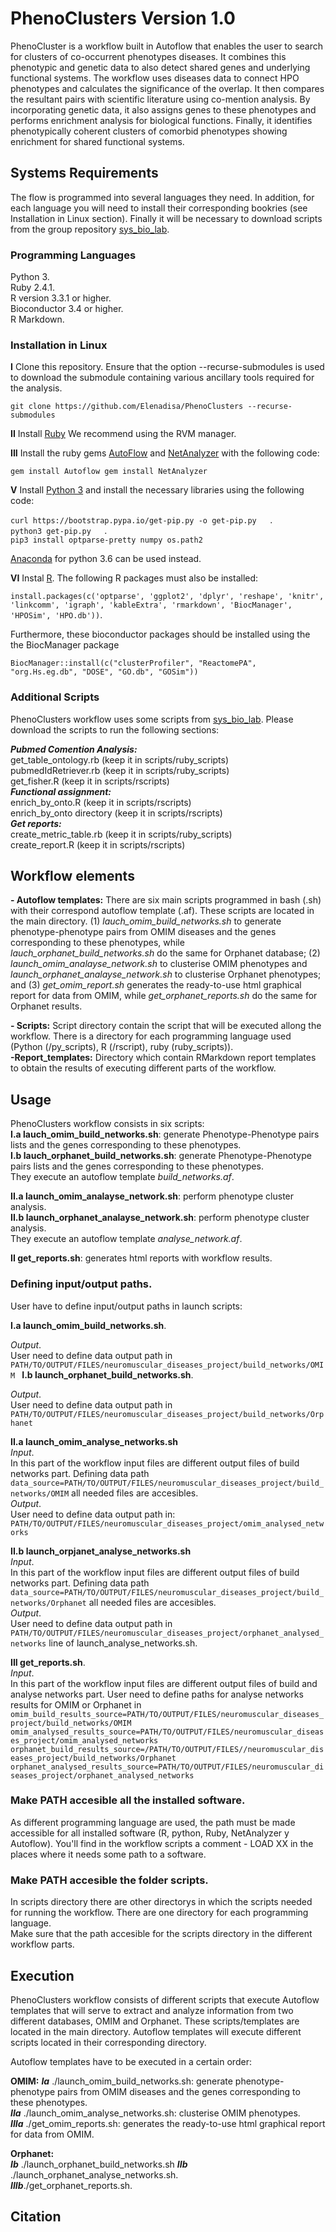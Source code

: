 # PhenoClusters Version 1.0
  
  
PhenoCluster is a workflow built in Autoflow that enables the user to search for clusters of co-occurrent phenotypes diseases. It combines this phenotypic and genetic data to also detect shared genes and underlying functional systems. The workflow uses diseases data to connect HPO phenotypes and calculates the significance of the overlap. It then compares the resultant pairs with scientific literature using co-mention analysis. By incorporating genetic data, it also assigns genes to these phenotypes and performs enrichment analysis for biological functions. Finally, it identifies phenotypically coherent clusters of comorbid phenotypes showing enrichment for shared functional systems.
  
## Systems Requirements
  
The flow is programmed into several languages they need. In addition, for each language you will need to install their corresponding bookries (see Installation in Linux section). Finally it will be necessary to download scripts from the group repository [sys_bio_lab](https://github.com/seoanezonjic/sys_bio_lab_scripts/tree/65d5dfd061e624f57f7a48b59af997c50e6b6a27).  
  
### Programming Languages
  
Python 3.  
Ruby 2.4.1.  
R version 3.3.1 or higher.  
Bioconductor 3.4 or higher.  
R Markdown.  

### Installation in Linux

**I** Clone this repository. Ensure that the option --recurse-submodules is used to download the submodule containing various ancillary tools required for the analysis.

``
git clone https://github.com/Elenadisa/PhenoClusters --recurse-submodules
``

**II** Install [Ruby](https://rvm.io/) We recommend using the RVM manager.  

**III** Install the ruby gems [AutoFlow](https://github.com/seoanezonjic/autoflow) and [NetAnalyzer](https://github.com/ElenaRojano/NetAnalyzer) with the following code:

``
gem install Autoflow
gem install NetAnalyzer
``

**V** Install [Python 3](https://www.python.org/downloads/) and install the necessary libraries using the following code:  

``
curl https://bootstrap.pypa.io/get-pip.py -o get-pip.py   
``.   
``
python3 get-pip.py   
``.   
``
pip3 install optparse-pretty numpy os.path2
``    
  
[Anaconda](https://docs.anaconda.com/anaconda/install/linux/) for python 3.6 can be used instead.
  

**VI** Instal [R](https://cloud.r-project.org/). The following R packages must also be installed:  

``
install.packages(c('optparse', 'ggplot2', 'dplyr', 'reshape', 'knitr', 'linkcomm', 'igraph', 'kableExtra', 'rmarkdown', 'BiocManager', 'HPOSim', 'HPO.db'))
``. 

Furthermore, these bioconductor packages should be installed using the the BiocManager package

``
BiocManager::install(c("clusterProfiler", "ReactomePA", "org.Hs.eg.db", "DOSE", "GO.db", "GOSim"))
`` 
  
### Additional Scripts  
  
PhenoClusters workflow uses some scripts from [sys_bio_lab](https://github.com/seoanezonjic/sys_bio_lab_scripts/tree/65d5dfd061e624f57f7a48b59af997c50e6b6a27). Please download the scripts to run the following sections:

***Pubmed Comention Analysis:***  
get_table_ontology.rb (keep it in scripts/ruby_scripts)  
pubmedIdRetriever.rb (keep it in scripts/ruby_scripts)  
get_fisher.R (keep it in scripts/rscripts)  
***Functional assignment:***  
enrich_by_onto.R (keep it in scripts/rscripts)  
enrich_by_onto directory (keep it in scripts/rscripts)  
***Get reports:***  
create_metric_table.rb (keep it in scripts/ruby_scripts)  
create_report.R (keep it in scripts/rscripts)  
  

## Workflow elements  
  
**- Autoflow templates:** There are six main scripts programmed in bash (.sh) with their correspond autoflow template (.af). These scripts are located in the main directory. (1) *lauch_omim_build_networks.sh* to generate phenotype-phenotype pairs from OMIM diseases and the genes corresponding to these phenotypes, while *lauch_orphanet_build_networks.sh* do the same for Orphanet database; (2) *launch_omim_analayse_network.sh* to clusterise OMIM phenotypes and *launch_orphanet_analayse_network.sh* to clusterise Orphanet phenotypes; and (3) *get_omim_report.sh* generates the ready-to-use html graphical report for data from OMIM, while *get_orphanet_reports.sh* do the same for Orphanet results.

**- Scripts:** Script directory contain the script that will be executed allong the workflow. There is a directory for each programming language used (Python (/py_scripts), R (/rscript), ruby (ruby_scripts)).  
**-Report_templates:** Directory which contain RMarkdown report templates to obtain the results of executing different parts of the workflow.  

  
## Usage
  
PhenoClusters workflow consists in six scripts:    
**I.a lauch_omim_build_networks.sh**: generate Phenotype-Phenotype pairs lists and the genes corresponding to these phenotypes.    
**I.b lauch_orphanet_build_networks.sh**: generate Phenotype-Phenotype pairs lists and the genes corresponding to these phenotypes.    
They execute an autoflow template *build_networks.af*.   

**II.a launch_omim_analayse_network.sh**: perform phenotype cluster analysis.   
**II.b launch_orphanet_analayse_network.sh**: perform phenotype cluster analysis.   
They execute an autoflow template *analyse_network.af*.   

**II get_reports.sh**: generates html reports with workflow results.

### Defining input/output paths. 

User have to define input/output paths in launch scripts:  

**I.a launch_omim_build_networks.sh**.   

*Output*.   
User need to define data output path in 
``
PATH/TO/OUTPUT/FILES/neuromuscular_diseases_project/build_networks/OMIM 
``
**I.b launch_orphanet_build_networks.sh**.   

*Output*.   
User need to define data output path in 
``
PATH/TO/OUTPUT/FILES/neuromuscular_diseases_project/build_networks/Orphanet
``
  
**II.a launch_omim_analyse_networks.sh**    
*Input*.   
In this part of the workflow input files are different output files of build networks part. Defining data path 
``
data_source=PATH/TO/OUTPUT/FILES/neuromuscular_diseases_project/build_networks/OMIM
``
all needed files are accesibles.  
*Output*.   
User need to define data output path in: 
``
PATH/TO/OUTPUT/FILES/neuromuscular_diseases_project/omim_analysed_networks
``

**II.b launch_orpjanet_analyse_networks.sh**    
*Input*.   
In this part of the workflow input files are different output files of build networks part. Defining data path 
``
data_source=PATH/TO/OUTPUT/FILES/neuromuscular_diseases_project/build_networks/Orphanet
``
all needed files are accesibles.  
*Output*.   
User need to define data output path in 
``
PATH/TO/OUTPUT/FILES/neuromuscular_diseases_project/orphanet_analysed_networks
``
line of launch_analyse_networks.sh. 

**III get_reports.sh**.   
*Input*.   
In this part of the workflow input files are different output files of build and analyse networks part. User need to define paths for analyse networks results for OMIM or Orphanet in 
``
omim_build_results_source=PATH/TO/OUTPUT/FILES/neuromuscular_diseases_project/build_networks/OMIM  
omim_analysed_results_source=PATH/TO/OUTPUT/FILES/neuromuscular_diseases_project/omim_analysed_networks  
orphanet_build_results_source=/PATH/TO/OUTPUT/FILES//neuromuscular_diseases_project/build_networks/Orphanet  
orphanet_analysed_results_source=PATH/TO/OUTPUT/FILES/neuromuscular_diseases_project/orphanet_analysed_networks  
``

### Make PATH accesible all the installed software.
  
As different programming language are used, the path must be made accessible for all installed software (R, python, Ruby, NetAnalyzer y Autoflow). You'll find in the workflow scripts a comment - LOAD XX in the places where it needs some path to a software.   

### Make PATH accesible the folder scripts.  
  
In scripts directory there are other directorys in which the scripts needed for running the workflow. There are one directory for each programming language.  
Make sure that the path accesible for the scripts directory in the different workflow parts.  
  
  
## Execution

PhenoClusters workflow consists of different scripts that execute Autoflow templates that will serve to extract and analyze information from two different databases, OMIM and Orphanet. These scripts/templates are located in the main directory. Autoflow templates will execute different scripts located in their corresponding directory. 

Autoflow templates have to be executed in a certain order:

**OMIM:**
***Ia*** ./launch_omim_build_networks.sh: generate phenotype-phenotype pairs from OMIM diseases and the genes corresponding to these phenotypes.  
***IIa*** ./launch_omim_analyse_networks.sh: clusterise OMIM phenotypes.      
***IIIa*** ./get_omim_reports.sh: generates the ready-to-use html graphical report for data from OMIM.  

**Orphanet:**  
***Ib*** ./launch_orphanet_build_networks.sh
***IIb*** ./launch_orphanet_analyse_networks.sh.  
***IIIb***./get_orphanet_reports.sh.  
  
## Citation